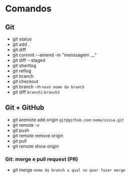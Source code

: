 # Comandos

## Git
- git status
- git add .
- git diff
- git commit --amend -m "menssagem ._."
- git diff --staged
- git shortlog
- git reflog
- git branch
- git checkout
- git branch -m `novo nome da branch`
- git diff `branch1` `branch2`

## Git + GitHub
- git aremote add origin `git@github.com:nome/coisa.git`
- git remote -v
- git push
- git remote remove origin
- git pull
- git remote show origin

### Git:  merge e pull request (PR)
- git merge `nome da branch a qual se quer fazer merge`
